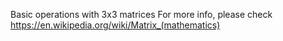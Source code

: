 Basic operations with 3x3 matrices
For more info, please check https://en.wikipedia.org/wiki/Matrix_(mathematics) 
